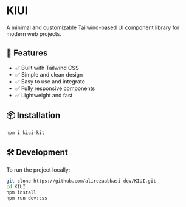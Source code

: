 # KIUI

A minimal and customizable Tailwind-based UI component library for modern web projects.

## 🚀 Features

- ✅ Built with Tailwind CSS
- ✅ Simple and clean design
- ✅ Easy to use and integrate
- ✅ Fully responsive components
- ✅ Lightweight and fast

## 📦 Installation

```bash
npm i kiui-kit
```

## 🛠️ Development
To run the project locally:

```bash
git clone https://github.com/alirezaabbasi-dev/KIUI.git
cd KIUI
npm install
npm run dev:css
```

